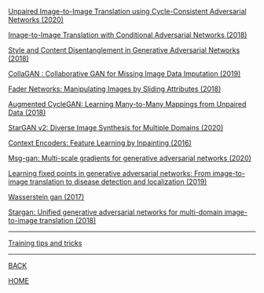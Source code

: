 
[Unpaired Image-to-Image Translation using Cycle-Consistent Adversarial
  Networks (2020)](zhu2017cycle/summary.md)

[Image-to-Image Translation with Conditional Adversarial Networks (2018)](isola2018pix/summary.md)

[Style and Content Disentanglement in Generative Adversarial Networks (2018)](kazemy2018style/summary.md)

[CollaGAN : Collaborative GAN for Missing Image Data Imputation (2019)](lee2019collagan/summary.md)

[Fader Networks: Manipulating Images by Sliding Attributes (2018)](lample2018fader/summary.md)

[Augmented CycleGAN: Learning Many-to-Many Mappings from Unpaired Data (2018)](almahairi2018augmented/summary.md)

[StarGAN v2: Diverse Image Synthesis for Multiple Domains (2020)](choi2020starganv2/summary.md)

[Context Encoders: Feature Learning by Inpainting (2016)](pathak2016context/summary.md)

[Msg-gan: Multi-scale gradients for generative adversarial networks (2020)](karnewar2019msg/summary.md)

[Learning fixed points in generative adversarial networks: From image-to-image translation to disease detection and localization (2019)](siddiquee2019fpgan/summary.md)

[Wasserstein gan (2017)](arjovsky2017wasserstein/summary.md)

[Stargan: Unified generative adversarial networks for multi-domain image-to-image translation (2018)](choi2018stargan/summary.md)

---

[Training tips and tricks](./training_tips_and_tricks.md)

---
[BACK](../index.md)

[HOME]( ../../index.md)